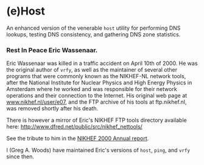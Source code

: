 # (e)Host

An enhanced version of the venerable `host` utility for performing DNS
lookups, testing DNS consistency, and gathering DNS zone statistics.


### Rest In Peace Eric Wassenaar.

Eric Wassenaar was killed in a traffic accident on April 10th of 2000.
He was the original author of `vrfy`, as well as the maintainer of
several other programs that were commonly known as the NIKHEF-NL network
tools, after the National Institute for Nuclear Physics and High Energy
Physics in Amsterdam where he worked and was responsible for their
network operations and their connection to the Internet.  His original
web page at www.nikhef.nl/user/e07, and the FTP archive of his tools at
ftp.nikhef.nl, was removed shortly after his death.

There is however a mirror of Eric's NIKHEF FTP tools directory available
here:  http://www.dfred.net/public/src/nikhef_nettools/

See the tribute to him in the [NIKHEF 2000 Annual
report](https://www.nikhef.nl/wp-content/uploads/2016/01/Annual_Report-2000.pdf
"NIKHEF 2000 Annual report").

I (Greg A. Woods) have maintained Eric's versions of `host`, `ping`, and `vrfy`
since then.
